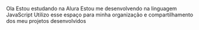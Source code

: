 Ola
Estou estudando na Alura
Estou me desenvolvendo na linguagem JavaScript
Utilizo esse espaço para minha organização e compartilhamento dos meu projetos desenvolvidos
